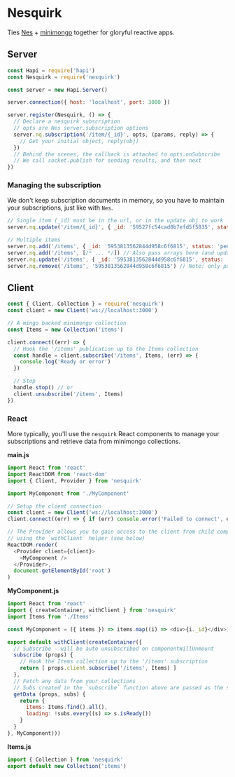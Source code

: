 # Nesquirk

Ties [Nes](https://github.com/hapijs/nes) + [minimongo](https://github.com/kofrasa/mingo) together for gloryful reactive apps.

## Server

```js
const Hapi = require('hapi')
const Nesquirk = require('nesquirk')

const server = new Hapi.Server()

server.connection({ host: 'localhost', port: 3000 })

server.register(Nesquirk, () => {
  // Declare a nesquirk subscription
  // opts are Nes server.subscription options
  server.nq.subscription('/item/{_id}', opts, (params, reply) => {
    // Get your initial object, reply(obj)
  })
  // Behind the scenes, the callback is attached to opts.onSubscribe
  // We call socket.publish for sending results, and then next
})
```

### Managing the subscription

We don't keep subscription documents in memory, so you have to maintain your subscriptions, just like with `Nes`.

```js
// Single item (_id) must be in the url, or in the update obj to work
server.nq.update('/item/{_id}', { _id: '59527fc54cad8b7efd5f5835', status: 'complete' })

// Multiple items
server.nq.add('/items', { _id: '5953813562844d958c6f6815', status: 'pending' })
server.nq.add('/items', [/* ... */]) // Also pass arrays here (and update/remove)
server.nq.update('/items', { _id: '5953813562844d958c6f6815', status: 'active' }) // Note: needs _id in object(s) to merge
server.nq.remove('/items', '5953813562844d958c6f6815') // Note: only pass ID(s)
```

## Client

```js
const { Client, Collection } = require('nesquirk')
const client = new Client('ws://localhost:3000')

// A mingo backed minimongo collection
const Items = new Collection('items')

client.connect((err) => {
  // Hook the '/items' publication up to the Items collection
  const handle = client.subscribe('/items', Items, (err) => {
    console.log('Ready or error')
  })

  // Stop
  handle.stop() // or
  client.unsubscribe('/items', Items)
})
```

### React

More typically, you'll use the `nesquirk` React components to manage your subscriptions and retrieve data from minimongo collections.

**main.js**

```js
import React from 'react'
import ReactDOM from 'react-dom'
import { Client, Provider } from 'nesquirk'

import MyComponent from './MyComponent'

// Setup the client connection
const client = new Client('ws://localhost:3000')
client.connect((err) => { if (err) console.error('Failed to connect', err) })

// The Provider allows you to gain access to the client from child components
// using the `withClient` helper (see below)
ReactDOM.render(
  <Provider client={client}>
    <MyComponent />
  </Provider>,
  document.getElementById('root')
)
```

**MyComponent.js**

```js
import React from 'react'
import { createContainer, withClient } from 'nesquirk'
import Items from './Items'

const MyComponent = ({ items }) => items.map((i) => <div>{i._id}</div>)

export default withClient(createContainer({
  // Subscribe - will be auto unsubscribed on componentWillUnmount
  subscribe (props) {
    // Hook the Items collection up to the '/items' subscription
    return [ props.client.subscribe('/items', Items) ]
  },
  // Fetch any data from your collections
  // Subs created in the `subscribe` function above are passed as the second arg
  getData (props, subs) {
    return {
      items: Items.find().all(),
      loading: !subs.every((s) => s.isReady())
    }
  }
}, MyComponent)))
```

**Items.js**

```js
import { Collection } from 'nesquirk'
export default new Collection('items')
```
